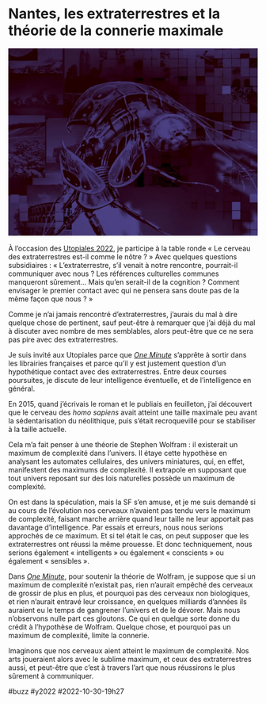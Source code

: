# Nantes, les extraterrestres et la théorie de la connerie maximale

![Un Zarmien](_i/zarmien.webp)

À l’occasion des [Utopiales 2022](https://www.utopiales.org/), je participe à la table ronde « Le cerveau des extraterrestres est-il comme le nôtre ? » Avec quelques questions subsidiaires : « L’extraterrestre, s’il venait à notre rencontre, pourrait-il communiquer avec nous ? Les références culturelles communes manqueront sûrement… Mais qu’en serait-il de la cognition ? Comment envisager le premier contact avec qui ne pensera sans doute pas de la même façon que nous ? »

Comme je n’ai jamais rencontré d’extraterrestres, j’aurais du mal à dire quelque chose de pertinent, sauf peut-être à remarquer que j’ai déjà du mal à discuter avec nombre de mes semblables, alors peut-être que ce ne sera pas pire avec des extraterrestres.

Je suis invité aux Utopiales parce que *[One Minute](../../../../page/une-minute.md)* s’apprête à sortir dans les librairies françaises et parce qu’il y est justement question d’un hypothétique contact avec des extraterrestres. Entre deux courses poursuites, je discute de leur intelligence éventuelle, et de l’intelligence en général.

En 2015, quand j’écrivais le roman et le publiais en feuilleton, j’ai découvert que le cerveau des *homo sapiens* avait atteint une taille maximale peu avant la sédentarisation du néolithique, puis s’était recroquevillé pour se stabiliser à la taille actuelle.

Cela m’a fait penser à une théorie de Stephen Wolfram : il existerait un maximum de complexité dans l’univers. Il étaye cette hypothèse en analysant les automates cellulaires, des univers miniatures, qui, en effet, manifestent des maximums de complexité. Il extrapole en supposant que tout univers reposant sur des lois naturelles possède un maximum de complexité.

On est dans la spéculation, mais la SF s’en amuse, et je me suis demandé si au cours de l’évolution nos cerveaux n’avaient pas tendu vers le maximum de complexité, faisant marche arrière quand leur taille ne leur apportait pas davantage d’intelligence. Par essais et erreurs, nous nous serions approchés de ce maximum. Et si tel était le cas, on peut supposer que les extraterrestres ont réussi la même prouesse. Et donc techniquement, nous serions également « intelligents » ou également « conscients » ou également « sensibles ».

Dans *[One Minute](../../../../page/une-minute.md)*, pour soutenir la théorie de Wolfram, je suppose que si un maximum de complexité n’existait pas, rien n’aurait empêché des cerveaux de grossir de plus en plus, et pourquoi pas des cerveaux non biologiques, et rien n’aurait entravé leur croissance, en quelques milliards d’années ils auraient eu le temps de gangrener l’univers et de le dévorer. Mais nous n’observons nulle part ces gloutons. Ce qui en quelque sorte donne du crédit à l’hypothèse de Wolfram. Quelque chose, et pourquoi pas un maximum de complexité, limite la connerie.

Imaginons que nos cerveaux aient atteint le maximum de complexité. Nos arts joueraient alors avec le sublime maximum, et ceux des extraterrestres aussi, et peut-être que c’est à travers l’art que nous réussirons le plus sûrement à communiquer.

#buzz #y2022 #2022-10-30-19h27

